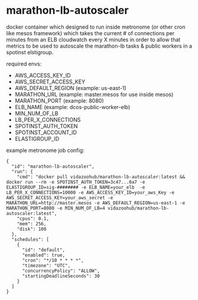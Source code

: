 # marathon-lb-autoscaler

docker container which designed to run inside metronome (or other cron like mesos framework) which takes the current # of connections per minutes from an ELB cloudwatch every X minutes in order to allow that metrics to be used to autoscale the marathon-lb tasks & public workers in a spotinst elstigroup.

required envs:
* AWS_ACCESS_KEY_ID
* AWS_SECRET_ACCESS_KEY
* AWS_DEFAULT_REGION (example: us-east-1)
* MARATHON_URL (example: master.mesos for use inside mesos)
* MARATHON_PORT (example: 8080)
* ELB_NAME (example: dcos-public-worker-elb)
* MIN_NUM_OF_LB
* LB_PER_X_CONNECTIONS
* SPOTINST_AUTH_TOKEN
* SPOTINST_ACCOUNT_ID
* ELASTIGROUP_ID


example metronome job config:
``````
{
  "id": "marathon-lb-autoscaler",
  "run": {
    "cmd": "docker pull vidazoohub/marathon-lb-autoscaler:latest && docker run --rm -e SPOTINST_AUTH_TOKEN=3c47...0a7 -e ELASTIGROUP_ID=sig-######## -e ELB_NAME=your_elb  -e LB_PER_X_CONNECTIONS=10000 -e AWS_ACCESS_KEY_ID=your_aws_Key -e AWS_SECRET_ACCESS_KEY=your_aws_secret -e MARATHON_URL=http://master.mesos -e AWS_DEFAULT_REGION=us-east-1 -e MARATHON_PORT=8080 -e MIN_NUM_OF_LB=4 vidazoohub/marathon-lb-autoscaler:latest",
    "cpus": 0.1,
    "mem": 256,
    "disk": 100
  },
  "schedules": [
    {
      "id": "default",
      "enabled": true,
      "cron": "*/10 * * * *",
      "timezone": "UTC",
      "concurrencyPolicy": "ALLOW",
      "startingDeadlineSeconds": 30
    }
  ]
}
```````